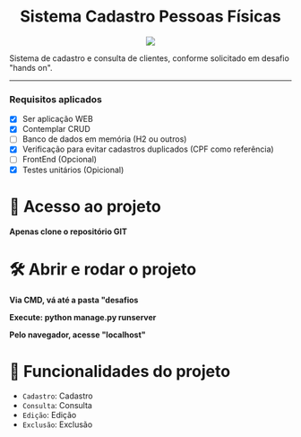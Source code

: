 <h1 align="center"> Sistema Cadastro Pessoas Físicas </h1>

<p align="center">
<img loading="lazy" src="http://img.shields.io/static/v1?label=STATUS&message=EM%20DESENVOLVIMENTO&color=GREEN&style=for-the-badge"/>
</p>

<p>
Sistema de cadastro e consulta de clientes, conforme solicitado em desafio "hands on".
</p>

<hr>

### Requisitos aplicados

- [x] Ser aplicação WEB
- [x] Contemplar CRUD
- [ ] Banco de dados em memória (H2 ou outros)
- [x] Verificação para evitar cadastros duplicados (CPF como referência)
- [ ] FrontEnd (Opcional)
- [x] Testes unitários (Opicional)

# 📁 Acesso ao projeto

**Apenas clone o repositório GIT**

# 🛠️ Abrir e rodar o projeto

**Via CMD, vá até a pasta "desafios**

**Execute: python manage.py runserver**

**Pelo navegador, acesse "localhost"**

# :hammer: Funcionalidades do projeto

- `Cadastro`: Cadastro
- `Consulta`: Consulta
- `Edição`: Edição
- `Exclusão`: Exclusão